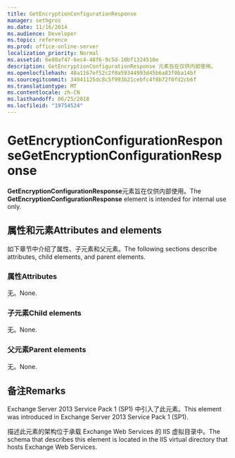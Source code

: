 ```yaml
---
title: GetEncryptionConfigurationResponse
manager: sethgros
ms.date: 11/16/2014
ms.audience: Developer
ms.topic: reference
ms.prod: office-online-server
localization_priority: Normal
ms.assetid: 6e80af47-6ec4-48f6-9c5d-10bf1324510e
description: GetEncryptionConfigurationResponse 元素旨在仅供内部使用。
ms.openlocfilehash: 48a1167ef52c2f0a59344993d45b6a83f0ba14bf
ms.sourcegitcommit: 34041125dc8c5f993b21cebfc4f8b72f0fd2cb6f
ms.translationtype: MT
ms.contentlocale: zh-CN
ms.lasthandoff: 06/25/2018
ms.locfileid: "19754524"
---
```

# <a name="getencryptionconfigurationresponse"></a><span data-ttu-id="6341d-103">GetEncryptionConfigurationResponse</span><span class="sxs-lookup"><span data-stu-id="6341d-103">GetEncryptionConfigurationResponse</span></span>

<span data-ttu-id="6341d-104">**GetEncryptionConfigurationResponse**元素旨在仅供内部使用。</span><span class="sxs-lookup"><span data-stu-id="6341d-104">The **GetEncryptionConfigurationResponse** element is intended for internal use only.</span></span> 

## <a name="attributes-and-elements"></a><span data-ttu-id="6341d-105">属性和元素</span><span class="sxs-lookup"><span data-stu-id="6341d-105">Attributes and elements</span></span>

<span data-ttu-id="6341d-106">如下章节中介绍了属性、子元素和父元素。</span><span class="sxs-lookup"><span data-stu-id="6341d-106">The following sections describe attributes, child elements, and parent elements.</span></span>
  
### <a name="attributes"></a><span data-ttu-id="6341d-107">属性</span><span class="sxs-lookup"><span data-stu-id="6341d-107">Attributes</span></span>

<span data-ttu-id="6341d-108">无。</span><span class="sxs-lookup"><span data-stu-id="6341d-108">None.</span></span>
  
### <a name="child-elements"></a><span data-ttu-id="6341d-109">子元素</span><span class="sxs-lookup"><span data-stu-id="6341d-109">Child elements</span></span>

<span data-ttu-id="6341d-110">无。</span><span class="sxs-lookup"><span data-stu-id="6341d-110">None.</span></span>
  
### <a name="parent-elements"></a><span data-ttu-id="6341d-111">父元素</span><span class="sxs-lookup"><span data-stu-id="6341d-111">Parent elements</span></span>

<span data-ttu-id="6341d-112">无。</span><span class="sxs-lookup"><span data-stu-id="6341d-112">None.</span></span>
  
## <a name="remarks"></a><span data-ttu-id="6341d-113">备注</span><span class="sxs-lookup"><span data-stu-id="6341d-113">Remarks</span></span>

<span data-ttu-id="6341d-114">Exchange Server 2013 Service Pack 1 (SP1) 中引入了此元素。</span><span class="sxs-lookup"><span data-stu-id="6341d-114">This element was introduced in Exchange Server 2013 Service Pack 1 (SP1).</span></span>
  
<span data-ttu-id="6341d-115">描述此元素的架构位于承载 Exchange Web Services 的 IIS 虚拟目录中。</span><span class="sxs-lookup"><span data-stu-id="6341d-115">The schema that describes this element is located in the IIS virtual directory that hosts Exchange Web Services.</span></span>
  

